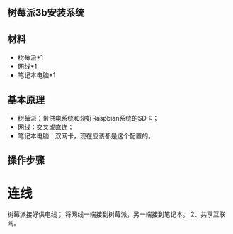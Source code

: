 ## 树莓派3b安装系统 ##

材料
--

 - 树莓派*1
 - 网线*1
 - 笔记本电脑*1

基本原理
--

 - 树莓派：带供电系统和烧好Raspbian系统的SD卡；
 - 网线：交叉或直连；
 - 笔记本电脑：双网卡，现在应该都是这个配置的。

操作步骤
--

连线
=======


树莓派接好供电线； 
将网线一端接到树莓派，另一端接到笔记本。
2、共享互联网。
